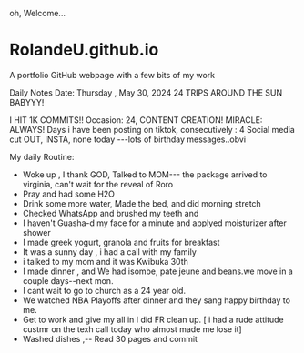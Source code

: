 oh, Welcome...
# RolandeU.github.io
A portfolio GitHub webpage with a few bits of my work

Daily Notes
Date: Thursday , May 30, 2024
24 TRIPS AROUND THE SUN BABYYY!

I HIT 1K COMMITS!!
Occasion: 24, CONTENT CREATION!
MIRACLE: ALWAYS!
Days i have been posting on tiktok, consecutively : 4 
Social media cut OUT, INSTA, none today ---lots of birthday messages..obvi 

My daily Routine:
- Woke up , I thank GOD, Talked to MOM--- the package arrived to virginia, can't wait for the reveal of Roro
- Pray and had some H2O
- Drink some more water, Made the bed, and did morning stretch
- Checked WhatsApp and brushed my teeth and
- I haven't Guasha-d my face for a minute and applyed moisturizer after shower
- I made greek yogurt, granola and fruits for breakfast 
- It was a sunny day , i had a call with my family
- i talked to my mom and it was Kwibuka 30th
- I made dinner , and We had isombe, pate jeune and beans.we move in a couple days--next mon.
- I cant wait to go to church as a 24 year old.
- We watched NBA Playoffs after dinner and they sang happy birthday to me.
- Get to work and give my all in I did FR clean up.
[ i had a rude attitude custmr on the texh call today who almost made me lose it]
- Washed dishes ,-- Read 30 pages and commit


